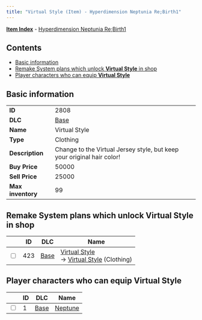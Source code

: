 ```yaml
---
title: "Virtual Style (Item) - Hyperdimension Neptunia Re;Birth1"
---
```


[**Item Index**](/neptunia/rb1/item/index.html) - [Hyperdimension Neptunia Re;Birth1](/neptunia/rb1)

## Contents

- [Basic information](#basic-information)
- [Remake System plans which unlock **Virtual Style** in shop](#remake-system-plans-which-unlock-virtual-style-in-shop)
- [Player characters who can equip **Virtual Style**](#player-characters-who-can-equip-virtual-style)

## Basic information

|   |   |
| -- | -- |
| **ID** | 2808 |
| **DLC** | [Base](/neptunia/rb1/dlc/1-base.html) |
| **Name** | Virtual Style |
| **Type** | Clothing |
| **Description** | Change to the Virtual Jersey style, but keep your original hair color! |
| **Buy Price** | 50000 |
| **Sell Price** | 25000 |
| **Max inventory** | 99 |


## Remake System plans which unlock **Virtual Style** in shop

|    | ID | DLC | Name |
| -- | -- | --- | ---- |
| <input type="checkbox" id="rb1-remake-1-423" class="trackbox" /> | 423 | [Base](/neptunia/rb1/dlc/1-base.html) | [Virtual Style](/neptunia/rb1/remake/1-423-virtual-style.html)<br /> → [Virtual Style](/neptunia/rb1/item/1-2808-virtual-style.html) (Clothing) |


## Player characters who can equip **Virtual Style**

|    | ID | DLC | Name |
| -- | -- | --- | ---- |
| <input type="checkbox" id="rb1-player-1-1" class="trackbox" /> | 1 | [Base](/neptunia/rb1/dlc/1-base.html) | [Neptune](/neptunia/rb1/player/1-1-neptune.html) |
